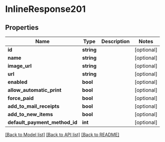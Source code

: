 # InlineResponse201

## Properties
Name | Type | Description | Notes
------------ | ------------- | ------------- | -------------
**id** | **string** |  | [optional] 
**name** | **string** |  | [optional] 
**image_url** | **string** |  | [optional] 
**url** | **string** |  | [optional] 
**enabled** | **bool** |  | [optional] 
**allow_automatic_print** | **bool** |  | [optional] 
**force_paid** | **bool** |  | [optional] 
**add_to_mail_receipts** | **bool** |  | [optional] 
**add_to_new_items** | **bool** |  | [optional] 
**default_payment_method_id** | **int** |  | [optional] 

[[Back to Model list]](../../README.md#documentation-for-models) [[Back to API list]](../../README.md#documentation-for-api-endpoints) [[Back to README]](../../README.md)

